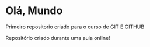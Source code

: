 # Olá, Mundo
 Primeiro repositorio criado para o curso de GIT E GITHUB
 
Repositório criado durante uma aula online!
